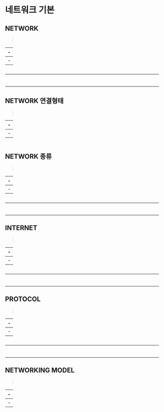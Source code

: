 # 네트워크 기본

NETWORK
---
> <br>

|-|
|-|
|-|

```
```

---
#
---

NETWORK 연결형태
---
> <br>

|-|
|-|
|-|

```
```

NETWORK 종류
---
> <br>

|-|
|-|
|-|

```
```

---
#
---


INTERNET
---
> <br>

|-|
|-|
|-|

```
```

---
#
---


PROTOCOL
---
> <br>

|-|
|-|
|-|

```
```

---
#
---

NETWORKING MODEL
---
> <br>

|-|
|-|
|-|

```
```


